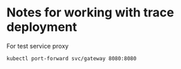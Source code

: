 # Notes for working with trace deployment

For test service proxy

```bash
kubectl port-forward svc/gateway 8080:8080 
```
